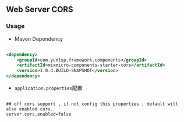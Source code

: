## Web Server CORS

### Usage

- Maven Dependency

```xml

<dependency>
    <groupId>com.yunlsp.framework.components</groupId>
    <artifactId>mixmicro-components-starter-cors</artifactId>
    <version>1.0.4.BUILD-SNAPSHOT</version>
</dependency>

```


- `application.properties`配置

```properties

## off cors support , if not config this properties , default will alse enabled cors.
server.cors.enabled=false

```